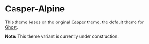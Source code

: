# Casper-Alpine

This theme bases on the original [Casper](https://github.com/TryGhost/Casper) theme, the default theme for [Ghost](http://github.com/tryghost/ghost/).

**Note:** This theme variant is currently under construction.

